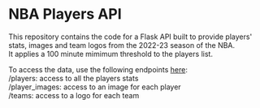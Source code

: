 # NBA Players API
This repository contains the code for a Flask API built to provide players' stats, images and team logos from the 2022-23 season of the NBA.
\
It applies a 100 minute mimimum threshold to the players list.

To access the data, use the following endpoints [here](nba-players-api-alpha.vercel.app):\
/players: access to all the players stats\
/player_images: access to an image for each player\
/teams: access to a logo for each team
